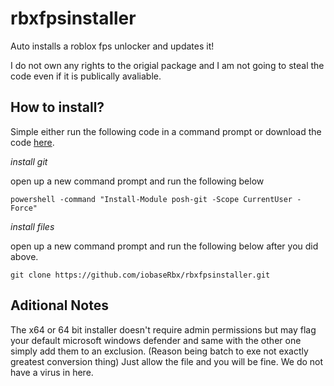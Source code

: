 # rbxfpsinstaller
Auto installs a roblox fps unlocker and updates it!


I do not own any rights to the origial package and I am not going to steal the code even if it is publically avaliable.


## How to install?

Simple either run the following code in a command prompt or download the code [here](https://pages.github.com/).


*install git*

open up a new command prompt and run the following below

```
powershell -command "Install-Module posh-git -Scope CurrentUser -Force"
```

*install files*

open up a new command prompt and run the following below after you did above.

```
git clone https://github.com/iobaseRbx/rbxfpsinstaller.git
```


## Aditional Notes

The x64 or 64 bit installer doesn't require admin permissions but may flag your default microsoft windows defender and same with the other one simply add them to an exclusion. (Reason being batch to exe not exactly greatest conversion thing) Just allow the file and you will be fine. We do not have a virus in here.
